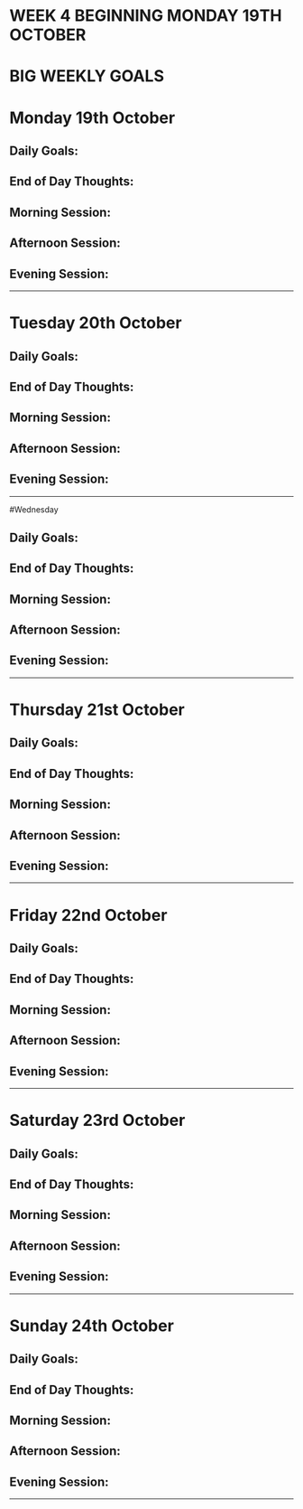 # WEEK 4 BEGINNING MONDAY 19TH OCTOBER

# BIG WEEKLY GOALS

# Monday 19th October

## Daily Goals:

## End of Day Thoughts:

## Morning Session:

## Afternoon Session:

## Evening Session:

---

# Tuesday 20th October

## Daily Goals:

## End of Day Thoughts:

## Morning Session:

## Afternoon Session:

## Evening Session:

---

#Wednesday

## Daily Goals:

## End of Day Thoughts:

## Morning Session:

## Afternoon Session:

## Evening Session:

---

# Thursday 21st October

## Daily Goals:

## End of Day Thoughts:

## Morning Session:

## Afternoon Session:

## Evening Session:

---

# Friday 22nd October

## Daily Goals:

## End of Day Thoughts:

## Morning Session:

## Afternoon Session:

## Evening Session:

---

# Saturday 23rd October

## Daily Goals:

## End of Day Thoughts:

## Morning Session:

## Afternoon Session:

## Evening Session:

---

# Sunday 24th October

## Daily Goals:

## End of Day Thoughts:

## Morning Session:

## Afternoon Session:

## Evening Session:

---
